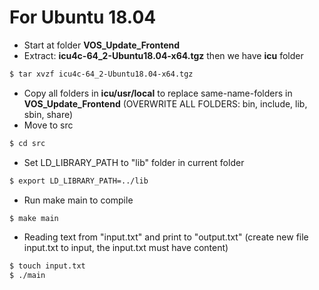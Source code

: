 
# For Ubuntu 18.04

  - Start at folder **VOS_Update_Frontend**
  - Extract: **icu4c-64_2-Ubuntu18.04-x64.tgz** 
    then we have **icu** folder
```sh
$ tar xvzf icu4c-64_2-Ubuntu18.04-x64.tgz
```
  - Copy all folders in **icu/usr/local** to replace same-name-folders in **VOS_Update_Frontend**
    (OVERWRITE ALL FOLDERS: bin, include, lib, sbin, share)
  - Move to src
```sh
$ cd src
```
  - Set LD_LIBRARY_PATH to "lib" folder in current folder
```sh
$ export LD_LIBRARY_PATH=../lib
```
  - Run make main to compile
```sh
$ make main
```
  - Reading text from "input.txt" and print to "output.txt" (create new file input.txt to input, the input.txt must have content)
```sh
$ touch input.txt
$ ./main
```
